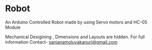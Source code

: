 # Robot
An Arduino Controlled Robot made by using Servo motors and HC-05 Module

Mechanical Desigining , Dimensions and Layouts are hidden.
For full information  Contact- sanjanamoluyakanuri@gmail.com 
